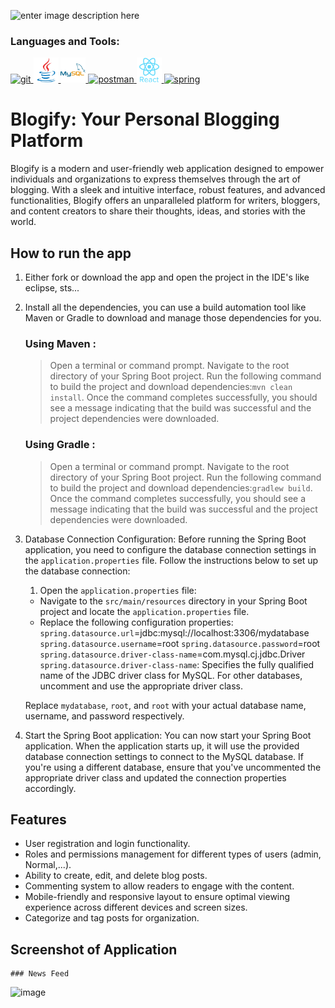 ![enter image description here](https://www.shutterstock.com/image-photo/bloggingblog-concepts-ideas-white-worktable-600nw-1029506242.jpg)
<h3 align="left">Languages and Tools:</h3>  
<p align="left"> <a href="https://git-scm.com/" target="_blank" rel="noreferrer"> <img src="https://www.vectorlogo.zone/logos/git-scm/git-scm-icon.svg" alt="git" width="40" height="40"/> </a> <a href="https://www.java.com" target="_blank" rel="noreferrer"> <img    src="https://raw.githubusercontent.com/devicons/devicon/master/icons/java/java-original.svg" alt="java" width="40" height="40"/> </a> <a href="https://www.mysql.com/" target="_blank" rel="noreferrer"> <img src="https://raw.githubusercontent.com/devicons/devicon/master/icons/mysql/mysql-original-wordmark.svg" alt="mysql" width="40" height="40"/> </a> <a href="https://postman.com" target="_blank" rel="noreferrer"> <img src="https://www.vectorlogo.zone/logos/getpostman/getpostman-icon.svg" alt="postman" width="40" height="40"/> </a> <a href="https://reactjs.org/" target="_blank" rel="noreferrer"> <img src="https://raw.githubusercontent.com/devicons/devicon/master/icons/react/react-original-wordmark.svg" alt="react" width="40" height="40"/> </a> <a href="https://spring.io/" target="_blank" rel="noreferrer"> <img src="https://www.vectorlogo.zone/logos/springio/springio-icon.svg" alt="spring" width="40" height="40"/> </a> </p>

# Blogify: Your Personal Blogging Platform
Blogify is a modern and user-friendly web application designed to empower individuals and organizations to express themselves through the art of blogging. With a sleek and intuitive interface, robust features, and advanced functionalities, Blogify offers an unparalleled platform for writers, bloggers, and content creators to share their thoughts, ideas, and stories with the world.

## How to run the app
 1. Either fork or download the app and open the project in the IDE's like eclipse, sts...
 2. Install all the dependencies, you can use a build automation tool like Maven or Gradle to download and manage those dependencies for you. 
	### Using Maven :
    > Open a terminal or command prompt.
    > Navigate to the root directory of your Spring Boot project.
    > Run the following command to build the project and download dependencies:`mvn clean install`.
    > Once the command completes successfully, you should see a message indicating that the build was successful and the project dependencies were downloaded.
    
    ### Using Gradle : 
    > Open a terminal or command prompt.
    > Navigate to the root directory of your Spring Boot project.
    > Run the following command to build the project and download dependencies:`gradlew build`.
    > Once the command completes successfully, you should see a message indicating that the build was successful and the project dependencies were downloaded.
	
 3. Database Connection Configuration:
	 Before running the Spring Boot application, you need to configure the database connection settings in the `application.properties` file. Follow the instructions below to set up the database connection:
	 1.  Open the `application.properties` file:
    
    -   Navigate to the `src/main/resources` directory in your Spring Boot project and locate the `application.properties` file.
    - Replace the following configuration properties:
    `spring.datasource.url`=jdbc:mysql://localhost:3306/mydatabase 	`spring.datasource.username`=root 
    `spring.datasource.password`=root 
    `spring.datasource.driver-class-name`=com.mysql.cj.jdbc.Driver
    `spring.datasource.driver-class-name`: Specifies the fully qualified name of the JDBC driver class for MySQL. For other databases, uncomment and use the appropriate driver class.
    
    Replace `mydatabase`, `root`, and `root` with your actual database name, username, and password respectively.
 4. Start the Spring Boot application: You can now start your Spring Boot application. When the application starts up, it will use the provided database connection settings to connect to the MySQL database. If you're using a different database, ensure that you've uncommented the appropriate driver class and updated the connection properties accordingly.
 
## Features

- User registration and login functionality.
- Roles and permissions management for different types of users (admin, Normal,...).
- Ability to create, edit, and delete blog posts.
- Commenting system to allow readers to engage with the content.
- Mobile-friendly and responsive layout to ensure optimal viewing experience across different devices and screen sizes.
- Categorize and tag posts for organization.

## Screenshot of Application
	### News Feed
 ![image](https://github.com/cdepanagoudra/Blogging-Application/assets/61723453/1102c8a7-a942-4598-8fbd-ead13efdaaf2)

